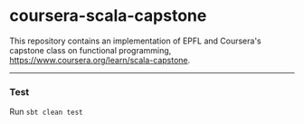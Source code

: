 # coursera-scala-capstone

This repository contains an implementation of EPFL and Coursera's capstone class on functional programming, <https://www.coursera.org/learn/scala-capstone>.


---

### Test

Run `sbt clean test`

